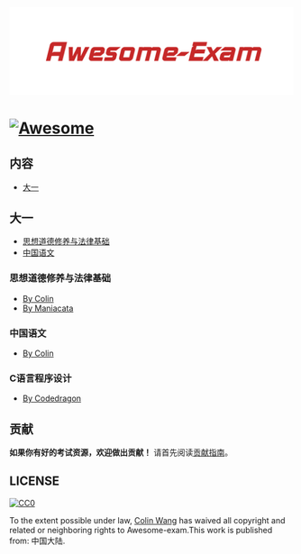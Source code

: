 ![Awesome-Exam](Awesome-Exam.png)

# [![Awesome](https://awesome.re/badge-flat.svg)](https://awesome.re)



## 内容

- [大一](#大一)


## 大一

- [思想道德修养与法律基础](#思想道德修养与法律基础)
- [中国语文](#中国语文)


### 思想道德修养与法律基础

- [By Colin](https://outsiders.top/2019/01/11/Ideological-and-moral-cultivation-and-legal-basis/)
- [By Maniacata](https://github.com/ManiaciaChao/how-to-preview/tree/master/%E6%80%9D%E4%BF%AE%E4%B8%8E%E6%B3%95%E5%BE%8B%E5%9F%BA%E7%A1%80)


### 中国语文

- [By Colin](https://outsiders.top/2019/01/11/Chinese/)


### C语言程序设计

- [By Codedragon](https://blog.codedragon.tech/2016/06/20/c-e8-af-ad-e8-a8-80-e5-a4-8d-e4-b9-a0-e9-97-ae-e9-a2-98-e6-80-bb-e7-bb-93)


## 贡献

**如果你有好的考试资源，欢迎做出贡献！**
请首先阅读[贡献指南](contributing.md)。

## LICENSE

[![CC0](http://mirrors.creativecommons.org/presskit/buttons/88x31/svg/cc-zero.svg)](http://creativecommons.org/publicdomain/zero/1.0)

To the extent possible under law, [Colin Wang](https://outsiders.top) has waived all copyright and
related or neighboring rights to Awesome-exam.This work is published from: 中国大陆.
